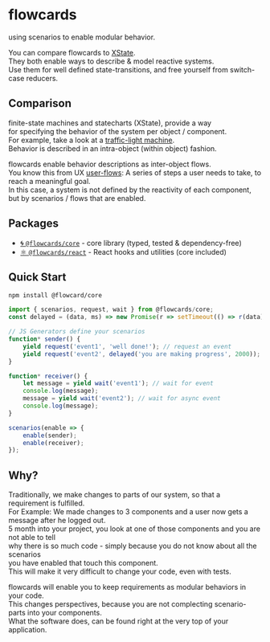# flowcards

using scenarios to enable modular behavior.

You can compare flowcards to [XState](https://github.com/davidkpiano/xstate).<br/>
They both enable ways to describe & model reactive systems.<br/>
Use them for well defined state-transitions, and free yourself from switch-case reducers.<br/>

## Comparison

finite-state machines and statecharts (XState), provide a way<br/>
for specifying the behavior of the system per object / component.<br/>
For example, take a look at a [traffic-light machine](https://github.com/davidkpiano/xstate#finite-state-machines).<br>
Behavior is described in an intra-object (within object) fashion.

flowcards enable behavior descriptions as inter-object flows.<br/>
You know this from UX [user-flows](https://miro.medium.com/max/1548/1*JGL_2ffE9foLaDbjp5g92g.png): A series of steps a user needs to take, to reach a meaningful goal.<br/>
In this case, a system is not defined by the reactivity of each component,<br/>
but by scenarios / flows that are enabled.<br/>

## Packages

- [🌀 `@flowcards/core`](https://github.com/ThomasDeutsch/flowcards/tree/master/packages/core) - core library (typed, tested & dependency-free)
- [⚛️ `@flowcards/react`](https://github.com/ThomasDeutsch/flowcards/tree/master/packages/react) - React hooks and utilities (core included)

## Quick Start

```
npm install @flowcard/core
```

```javascript
import { scenarios, request, wait } from @flowcards/core;
const delayed = (data, ms) => new Promise(r => setTimeout(() => r(data), ms));

// JS Generators define your scenarios
function* sender() {
    yield request('event1', 'well done!'); // request an event
    yield request('event2', delayed('you are making progress', 2000)); // async request
}

function* receiver() {
    let message = yield wait('event1'); // wait for event
    console.log(message);
    message = yield wait('event2'); // wait for async event
    console.log(message);
}

scenarios(enable => {
    enable(sender);
    enable(receiver);
});
```

## Why?

Traditionally, we make changes to parts of our system, so that a requirement is fulfilled.<br/>
For Example: We made changes to 3 components and a user now gets a message after he logged out.<br/>
5 month into your project, you look at one of those components and you are not able to tell<br/>
why there is so much code - simply because you do not know about all the scenarios<br/>
you have enabled that touch this component.<br/>
This will make it very difficult to change your code, even with tests.<br/>

flowcards will enable you to keep requirements as modular behaviors in your code.<br/>
This changes perspectives, because you are not complecting scenario-parts into your components.<br/>
What the software does, can be found right at the very top of your application.<br/>
